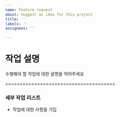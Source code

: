 ```yaml
---
name: Feature request
about: Suggest an idea for this project
title: ''
labels: ''
assignees: ''

---
```


# 작업 설명
수행해야 할 작업에 대한 설명을 적어주세요

======================================


### 세부 작업 리스트
- 작업에 대한 사항을 기입
